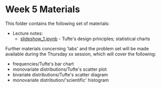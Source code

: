 # Week 5 Materials

This folder contains the following set of materials:

+ Lecture notes:
  - [slideshow_1.ipynb](slideshow_1.ipynb) - Tufte's design principles; statistical charts

Further materials concerning 'labs' and the problem set will be made available
during the Thursday xx session, which will cover the following:

+   frequencies/Tufte's bar chart
+   monovariate distributions/Tufte's scatter plot
+   bivariate distributions/Tufte's scatter diagram
+   monovariate distribution/'scientific' histogram
